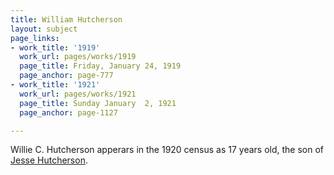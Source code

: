 ```yaml
---
title: William Hutcherson
layout: subject
page_links:
- work_title: '1919'
  work_url: pages/works/1919
  page_title: Friday, January 24, 1919
  page_anchor: page-777
- work_title: '1921'
  work_url: pages/works/1921
  page_title: Sunday January  2, 1921
  page_anchor: page-1127

---
```

<p>Willie C. Hutcherson apperars in the 1920 census as 17 years old, the son of <a href='../subjects/7550' title='Jesse Hutcherson'>Jesse Hutcherson</a>.</p>